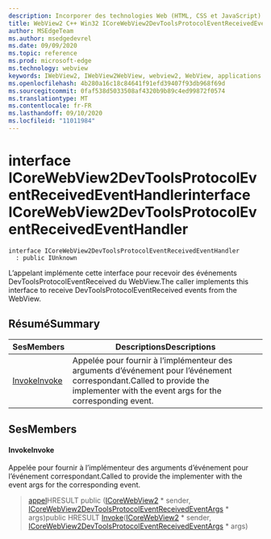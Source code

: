 ```yaml
---
description: Incorporer des technologies Web (HTML, CSS et JavaScript) dans vos applications natives avec le contrôle Microsoft Edge WebView2
title: WebView2 C++ Win32 ICoreWebView2DevToolsProtocolEventReceivedEventHandler
author: MSEdgeTeam
ms.author: msedgedevrel
ms.date: 09/09/2020
ms.topic: reference
ms.prod: microsoft-edge
ms.technology: webview
keywords: IWebView2, IWebView2WebView, webview2, WebView, applications Win32, Win32, Edge, ICoreWebView2, ICoreWebView2Controller, contrôle de navigateur, html Edge, ICoreWebView2DevToolsProtocolEventReceivedEventHandler
ms.openlocfilehash: 4b280a16c18c84641f91efd39407f93db968f69d
ms.sourcegitcommit: 0faf538d5033508af4320b9b89c4ed99872f0574
ms.translationtype: MT
ms.contentlocale: fr-FR
ms.lasthandoff: 09/10/2020
ms.locfileid: "11011984"
---
```

# <span data-ttu-id="b7fc4-104">interface ICoreWebView2DevToolsProtocolEventReceivedEventHandler</span><span class="sxs-lookup"><span data-stu-id="b7fc4-104">interface ICoreWebView2DevToolsProtocolEventReceivedEventHandler</span></span> 

```
interface ICoreWebView2DevToolsProtocolEventReceivedEventHandler
  : public IUnknown
```

<span data-ttu-id="b7fc4-105">L’appelant implémente cette interface pour recevoir des événements DevToolsProtocolEventReceived du WebView.</span><span class="sxs-lookup"><span data-stu-id="b7fc4-105">The caller implements this interface to receive DevToolsProtocolEventReceived events from the WebView.</span></span>

## <span data-ttu-id="b7fc4-106">Résumé</span><span class="sxs-lookup"><span data-stu-id="b7fc4-106">Summary</span></span>

 <span data-ttu-id="b7fc4-107">Ses</span><span class="sxs-lookup"><span data-stu-id="b7fc4-107">Members</span></span>                        | <span data-ttu-id="b7fc4-108">Descriptions</span><span class="sxs-lookup"><span data-stu-id="b7fc4-108">Descriptions</span></span>
--------------------------------|---------------------------------------------
[<span data-ttu-id="b7fc4-109">Invoke</span><span class="sxs-lookup"><span data-stu-id="b7fc4-109">Invoke</span></span>](#invoke) | <span data-ttu-id="b7fc4-110">Appelée pour fournir à l’implémenteur des arguments d’événement pour l’événement correspondant.</span><span class="sxs-lookup"><span data-stu-id="b7fc4-110">Called to provide the implementer with the event args for the corresponding event.</span></span>

## <span data-ttu-id="b7fc4-111">Ses</span><span class="sxs-lookup"><span data-stu-id="b7fc4-111">Members</span></span>

#### <span data-ttu-id="b7fc4-112">Invoke</span><span class="sxs-lookup"><span data-stu-id="b7fc4-112">Invoke</span></span> 

<span data-ttu-id="b7fc4-113">Appelée pour fournir à l’implémenteur des arguments d’événement pour l’événement correspondant.</span><span class="sxs-lookup"><span data-stu-id="b7fc4-113">Called to provide the implementer with the event args for the corresponding event.</span></span>

> <span data-ttu-id="b7fc4-114">[appel](#invoke)HRESULT public ([ICoreWebView2](icorewebview2.md) \* sender, [ICoreWebView2DevToolsProtocolEventReceivedEventArgs](icorewebview2devtoolsprotocoleventreceivedeventargs.md) \* args)</span><span class="sxs-lookup"><span data-stu-id="b7fc4-114">public HRESULT [Invoke](#invoke)([ICoreWebView2](icorewebview2.md) \* sender, [ICoreWebView2DevToolsProtocolEventReceivedEventArgs](icorewebview2devtoolsprotocoleventreceivedeventargs.md) \* args)</span></span>

